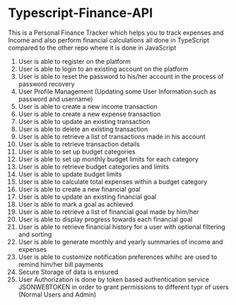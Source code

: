 # Typescript-Finance-API
This is a Personal Finance Tracker which helps you to track expenses and Income and also perform financial calculations all done in TypeScript compared to the other repo where it is done in JavaScript

1. User is able to register on the platform
2. User is able to login to an existing account on the platform
3. User is able to reset the password to his/her account in the process of password recovery
4. User Profile Management (Updating some User Information such as password and username)
5. User is able to create a new income transaction
6. User is able to create a new expense transaction
7. User is able to update an existing transaction
8. User is able to delete an existing transaction
9. User is able to retrieve a list of transactions made in his account
10. User is able to retrieve transaction details
11. User is able to set up budget categories
12. User is able to set up monthly budget limits for each category
13. User is able to retrieve budget categories and limits
14. User is able to update budget limits
15. User is able to calculate total expenses within a budget category
16. User is able to create a new financial goal
17. User is able to update an existing financial goal
18. User is able to mark a goal as achieved
19. User is able to retrieve a list of financial goal made by him/her
20. User is able to display progress towards each financial goal
21. User is able to retrieve financial history for a user with optional filtering and sorting
22. User is able to generate monthly and yearly summaries of income and expenses
23. User is able to customize notification preferences whihc are used to remind him/her bill payments
24. Secure Storage of data is ensured
25. User Authorization is done by token based authentication service JSONWEBTOKEN in order to grant permissions to different typr of users (Normal Users and Admin)
